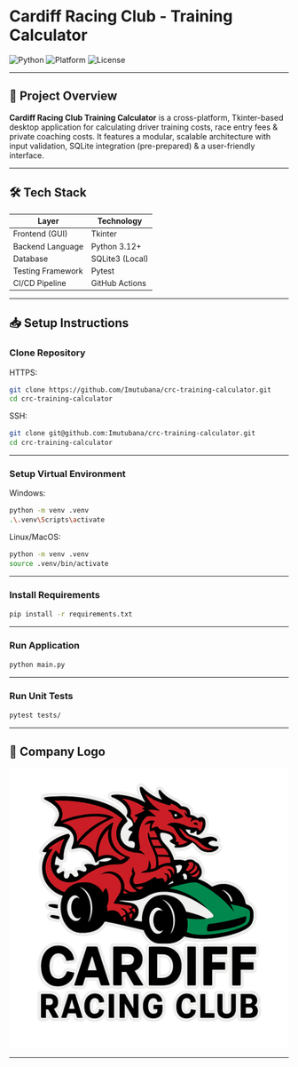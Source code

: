 # Cardiff Racing Club - Training Calculator

![Python](https://img.shields.io/badge/Python-3.12%2B-blue)
![Platform](https://img.shields.io/badge/Platform-Windows%20%7C%20Linux%20%7C%20macOS-darkgreen)
![License](https://img.shields.io/badge/License-MIT-red)

---

## 🚀 Project Overview

**Cardiff Racing Club Training Calculator** is a cross-platform, Tkinter-based desktop application for calculating driver training costs, race entry fees & private coaching costs. It features a modular, scalable architecture with input validation, SQLite integration (pre-prepared) & a user-friendly interface.

---

## 🛠️ Tech Stack

| Layer               | Technology        |
|---------------------|-------------------|
| Frontend (GUI)      | Tkinter           |
| Backend Language    | Python 3.12+      |
| Database            | SQLite3 (Local)   |
| Testing Framework   | Pytest            |
| CI/CD Pipeline      | GitHub Actions    |

---

## 📥 Setup Instructions

### Clone Repository
HTTPS:
```bash
git clone https://github.com/Imutubana/crc-training-calculator.git
cd crc-training-calculator
```
SSH:
```bash
git clone git@github.com:Imutubana/crc-training-calculator.git
cd crc-training-calculator
```

---

### Setup Virtual Environment
Windows:
```bash
python -m venv .venv
.\.venv\Scripts\activate
```
Linux/MacOS:
```bash
python -m venv .venv
source .venv/bin/activate
```

---

### Install Requirements
```bash
pip install -r requirements.txt
```

---

### Run Application
```bash
python main.py
```

---

### Run Unit Tests
```bash
pytest tests/
```

---

## 🏁 Company Logo
![Company Logo](./assets/logo_revised_coloured.png)

---
